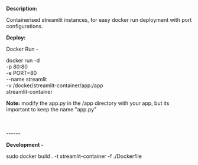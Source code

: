 <b>Description:</b>

Containerised streamlit instances, for easy docker run deployment with port configurations. 

<b>Deploy:</b>


Docker Run - 
<span style="margin-left: 30pt; width: 80%">
   
docker run -d \
   -p 80:80 \
   -e PORT=80 \
   --name streamlit \
   -v /docker/streamlit-container/app:/app \
   streamlit-container
</span>
<br>

<b>Note:</b> modify the app.py in the /app directory with your app, but its important to keep the name "app.py"





<br>
<br>
------

<b>Development -</b>

sudo docker build . -t streamlit-container -f ./Dockerfile
